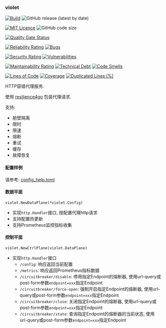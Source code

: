 ### violet

[![Build](https://github.com/CharLemAznable/violet/actions/workflows/go.yml/badge.svg)](https://github.com/CharLemAznable/violet/actions/workflows/go.yml)
![GitHub release (latest by date)](https://img.shields.io/github/v/release/CharLemAznable/violet)

[![MIT Licence](https://badges.frapsoft.com/os/mit/mit.svg?v=103)](https://opensource.org/licenses/mit-license.php)
![GitHub code size](https://img.shields.io/github/languages/code-size/CharLemAznable/violet)

[![Quality Gate Status](https://sonarcloud.io/api/project_badges/measure?project=CharLemAznable_violet&metric=alert_status)](https://sonarcloud.io/dashboard?id=CharLemAznable_violet)

[![Reliability Rating](https://sonarcloud.io/api/project_badges/measure?project=CharLemAznable_violet&metric=reliability_rating)](https://sonarcloud.io/dashboard?id=CharLemAznable_violet)
[![Bugs](https://sonarcloud.io/api/project_badges/measure?project=CharLemAznable_violet&metric=bugs)](https://sonarcloud.io/dashboard?id=CharLemAznable_violet)

[![Security Rating](https://sonarcloud.io/api/project_badges/measure?project=CharLemAznable_violet&metric=security_rating)](https://sonarcloud.io/dashboard?id=CharLemAznable_violet)
[![Vulnerabilities](https://sonarcloud.io/api/project_badges/measure?project=CharLemAznable_violet&metric=vulnerabilities)](https://sonarcloud.io/dashboard?id=CharLemAznable_violet)

[![Maintainability Rating](https://sonarcloud.io/api/project_badges/measure?project=CharLemAznable_violet&metric=sqale_rating)](https://sonarcloud.io/dashboard?id=CharLemAznable_violet)
[![Technical Debt](https://sonarcloud.io/api/project_badges/measure?project=CharLemAznable_violet&metric=sqale_index)](https://sonarcloud.io/dashboard?id=CharLemAznable_violet)
[![Code Smells](https://sonarcloud.io/api/project_badges/measure?project=CharLemAznable_violet&metric=code_smells)](https://sonarcloud.io/dashboard?id=CharLemAznable_violet)

[![Lines of Code](https://sonarcloud.io/api/project_badges/measure?project=CharLemAznable_violet&metric=ncloc)](https://sonarcloud.io/dashboard?id=CharLemAznable_violet)
[![Coverage](https://sonarcloud.io/api/project_badges/measure?project=CharLemAznable_violet&metric=coverage)](https://sonarcloud.io/dashboard?id=CharLemAznable_violet)
[![Duplicated Lines (%)](https://sonarcloud.io/api/project_badges/measure?project=CharLemAznable_violet&metric=duplicated_lines_density)](https://sonarcloud.io/dashboard?id=CharLemAznable_violet)

HTTP容错代理服务. 

使用 [resilience4go](https://github.com/CharLemAznable/resilience4go) 包装代理请求.

支持:
- 舱壁隔离
- 限时
- 限速
- 熔断
- 重试
- 缓存
- 故障恢复

#### 配置样例

请参考: [config_help.toml](https://github.com/CharLemAznable/violet/blob/main/config_help.toml)

#### 数据平面

```violet.NewDataPlane(*violet.Config)``` 

- 实现```http.Handler```接口, 按配置代理http请求
- 支持配置热更新
- 支持Prometheus监控指标收集

#### 控制平面

```violet.NewCtrlPlane(violet.DataPlane)```

- 实现```http.Handler```接口
  - ```/config```: 响应返回当前配置
  - ```/metrics```: 响应返回Prometheus指标数据
  - ```/circuitbreaker/disable```: 停用指定Endpoint的熔断器, 使用url-query或post-form参数```endpoint=xxx```指定Endpoint
  - ```/circuitbreaker/force-open```: 强制开启指定Endpoint的熔断器, 使用url-query或post-form参数```endpoint=xxx```指定Endpoint
  - ```/circuitbreaker/close```: 关闭指定Endpoint的熔断器, 使用url-query或post-form参数```endpoint=xxx```指定Endpoint
  - ```/circuitbreaker/state```: 查询指定Endpoint的熔断器的当前状态, 使用url-query或post-form参数```endpoint=xxx```指定Endpoint
